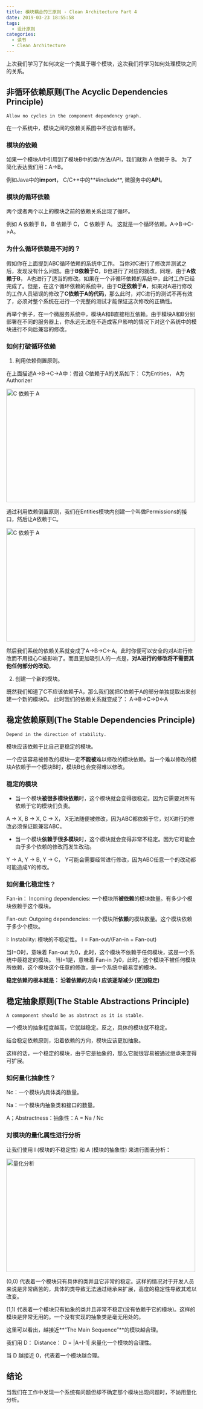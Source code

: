 ```yaml
---
title: 模块耦合的三原则 - Clean Architecture Part 4
date: 2019-03-23 18:55:58
tags:
  - 设计原则
categories:
  - 读书
  - Clean Architecture
---
```


上次我们学习了如何决定一个类属于哪个模块，这次我们将学习如何处理模块之间的关系。

## 非循环依赖原则(The Acyclic Dependencies Principle)

```
Allow no cycles in the component dependency graph.
```

在一个系统中，模块之间的依赖关系图中不应该有循环。

<!-- more -->

### 模块的依赖

如果一个模块A中引用到了模块B中的类/方法/API，我们就称 A 依赖于 B。 为了简化表达我们用：A->B。

例如Java中的**import**， C/C++中的**#include**, 微服务中的**API**。

### 模块的循环依赖

两个或者两个以上的模块之前的依赖关系出现了循环。

例如 A 依赖于 B， B 依赖于 C， C 依赖于 A。 这就是一个循环依赖。A->B->C->A。

### 为什么循环依赖是不对的？

假如你在上面提到ABC循环依赖的系统中工作。 当你对C进行了修改并测试之后，发现没有什么问题。由于**B依赖于C**，B也进行了对应的就改。同理，由于**A依赖于B**， A也进行了适当的修改。如果在一个非循环依赖的系统中，此时工作已经完成了。但是，在这个循环依赖的系统中，由于**C还依赖于A**，如果对A进行修改的工作人员错误的修改了**C依赖于A的代码**，那么此时，对C进行的测试不再有效了，必须对整个系统在进行一个完整的测试才能保证这次修改的正确性。

再举个例子，在一个微服务系统中，模块A和B直接相互依赖。由于模块A和B分别部署在不同的服务器上，你永远无法在不造成客户影响的情况下对这个系统中的模块进行不向后兼容的修改。

### 如何打破循环依赖

1. 利用依赖倒置原则。

在上面描述A->B->C->A中：假设 C依赖于A的关系如下：
C为Entities， A为Authorizer

<img src="/clean-architecture-part4/c->a.png" width="500" height="300" title="C 依赖于 A">

通过利用依赖倒置原则，我们在Entities模块内创建一个叫做Permissions的接口，然后让A依赖于C。

<img src="/clean-architecture-part4/dip.png" width="500" height="300" title="C 依赖于 A">

然后我们系统的依赖关系就变成了A->B->C<-A。此时你便可以安全的对A进行修改而不用担心C被影响了。而且更加吸引人的一点是，**对A进行的修改将不需要其他任何部分的改动**。

2. 创建一个新的模块。

既然我们知道了C不应该依赖于A，那么我们就把C依赖于A的部分单独提取出来创建一个新的模块D。
此时我们的依赖关系就变成了： A->B->C->D<-A

## 稳定依赖原则(The Stable Dependencies Principle)

```
Depend in the direction of stability.
```
模块应该依赖于比自己更稳定的模块。

一个应该容易被修改的模块一定**不能被**难以修改的模块依赖。当一个难以修改的模块A依赖于一个模块B时，模块B也会变得难以修改。

### 稳定的模块

* 当一个模块**被很多模块依赖**时，这个模块就会变得很稳定。因为它需要对所有依赖于它的模块们负责。

A -> X, B -> X, C -> X， X无法随便被修改，因为ABC都依赖于它，对X进行的修改必须保证能兼容ABC。

* 当一个模块**依赖于很多模块**时，这个模块就会变得非常不稳定。因为它可能会由于多个依赖的修改而发生改动。

Y -> A, Y -> B, Y -> C， Y可能会需要经常进行修改，因为ABC任意一个的改动都可能造成Y的修改。


### 如何量化稳定性？

Fan-in： Incoming dependencies: 一个模块所**被依赖**的模块数量。有多少个模块依赖于这个模块。

Fan-out: Outgoing dependencies: 一个模块所**依赖**的模块数量。这个模块依赖于多少个模块。

I: Instability: 模块的不稳定性。 I = Fan-out/(Fan-in + Fan-out)

当I=O时，意味着 Fan-out 为0，此时，这个模块不依赖于任何模块，这是一个系统中最稳定的模块。
当I=1是，意味着 Fan-in 为0，此时，这个模块不被任何模块所依赖，这个模块这个任意的修改，是一个系统中最易变的模块。

**稳定依赖的根本就是： 沿着依赖的方向 I 应该逐渐减少 (更加稳定)**

## 稳定抽象原则(The Stable Abstractions Principle)

```
A commponent should be as abstract as it is stable. 
```

一个模块的抽象程度越高，它就越稳定。反之，具体的模块就不稳定。

结合稳定依赖原则，沿着依赖的方向，模块应该更加抽象。

这样的话，一个稳定的模块，由于它是抽象的，那么它就很容易被通过继承来变得可扩展。

### 如何量化抽象性？

Nc：一个模块内具体类的数量。

Na：一个模块内抽象类和接口的数量。

A；Abstractness：抽象性：A = Na / Nc

### 对模块的量化属性进行分析

让我们使用 I (模块的不稳定性) 和 A (模块的抽象性) 来进行图表分析：

<img src="/clean-architecture-part4/a-i.png" width="500" height="300" title="量化分析">

(0,0) 代表着一个模块只有具体的类并且它非常的稳定。这样的情况对于开发人员来说是非常痛苦的，具体的类导致无法通过继承来扩展，高度的稳定性导致其难以改变。

(1,1) 代表着一个模块只有抽象的类并且非常不稳定(没有依赖于它的模块)。这样的模块是非常无用的。一个没有实现的抽象类是毫无用处的。

这里可以看出，越接近**“The Main Sequence”**的模块越合理。

我们用 D： Distance： D = |A+I-1| 来量化一个模块的合理性。

当 D 越接近 0，代表着一个模块越合理。

## 结论

当我们在工作中发现一个系统有问题但却不确定那个模块出现问题时，不妨用量化分析。
